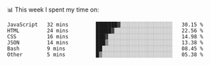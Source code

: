 📊 This week I spent my time on:
<!--START_SECTION:waka-->

```text
JavaScript   32 mins         ███████▓░░░░░░░░░░░░░░░░░   30.15 %
HTML         24 mins         █████▓░░░░░░░░░░░░░░░░░░░   22.56 %
CSS          16 mins         ███▓░░░░░░░░░░░░░░░░░░░░░   14.98 %
JSON         14 mins         ███▒░░░░░░░░░░░░░░░░░░░░░   13.38 %
Bash         9 mins          ██░░░░░░░░░░░░░░░░░░░░░░░   08.45 %
Other        5 mins          █▒░░░░░░░░░░░░░░░░░░░░░░░   05.38 %
```

<!--END_SECTION:waka-->

